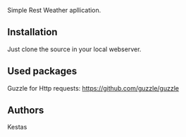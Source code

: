 Simple Rest Weather apllication.

Installation
------------

Just clone the source in your local webserver.

Used packages
----------------
Guzzle for Http requests:
https://github.com/guzzle/guzzle


Authors
-------

Kestas
